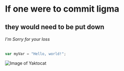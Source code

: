 # If one were to commit ligma 
## they would need to be put down
###### I'm Sorry for your loss
```javascript
var myVar = "Hello, world!";
```
![Image of Yaktocat](https://octodex.github.com/images/yaktocat.png)
